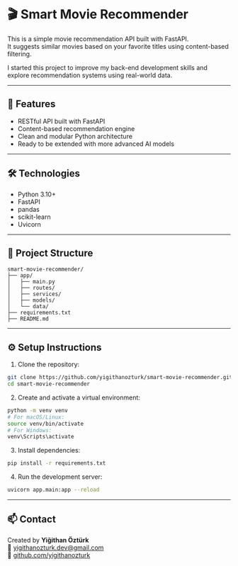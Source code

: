 # 🎬 Smart Movie Recommender

This is a simple movie recommendation API built with FastAPI.  
It suggests similar movies based on your favorite titles using content-based filtering.

I started this project to improve my back-end development skills and explore recommendation systems using real-world data.

---

## 🚀 Features

- RESTful API built with FastAPI
- Content-based recommendation engine
- Clean and modular Python architecture
- Ready to be extended with more advanced AI models

---

## 🛠️ Technologies

- Python 3.10+
- FastAPI
- pandas
- scikit-learn
- Uvicorn

---

## 📁 Project Structure

```
smart-movie-recommender/
├── app/
│   ├── main.py
│   ├── routes/
│   ├── services/
│   ├── models/
│   └── data/
├── requirements.txt
├── README.md
```

---

## ⚙️ Setup Instructions

1. Clone the repository:
```bash
git clone https://github.com/yigithanozturk/smart-movie-recommender.git
cd smart-movie-recommender
```

2. Create and activate a virtual environment:
```bash
python -m venv venv
# For macOS/Linux:
source venv/bin/activate
# For Windows:
venv\Scripts\activate
```

3. Install dependencies:
```bash
pip install -r requirements.txt
```

4. Run the development server:
```bash
uvicorn app.main:app --reload
```

---

## 📫 Contact

Created by **Yiğithan Öztürk**  
📧 yigithanozturk.dev@gmail.com  
🔗 [github.com/yigithanozturk](https://github.com/yigithanozturk)
